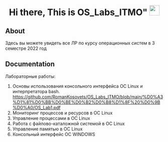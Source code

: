 <h1 align="center">Hi there, This is OS_Labs_ITMO"
<img src="https://github.com/blackcater/blackcater/raw/main/images/Hi.gif" height="32"/></h1>

## About
Здесь вы можете увидеть все ЛР по курсу операционных систем  в 3 семестре 2022 год 

## Documentation

Лабораторные работы:
1) Основы использования консольного интерфейса ОС Linux и интерпретатора 
bash. https://github.com/RomanKosovets/OS_Labs_ITMO/blob/main/%D0%A3%D1%81%D0%BB%D0%BE%D0%B2%D0%B8%D1%8F%20%D0%9B%D0%A0/OS_Lab1.pdf
2) Мониторинг процессов и ресурсов в ОС Linux
3) Управление процессами в ОС Linux
4) Работа с файлово-каталожной системой в ОС Linux
5) Управление памятью в ОС Linux
6) Консольный интерфейс ОС WINDOWS
